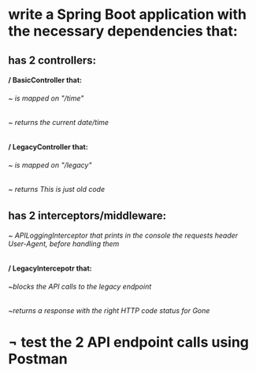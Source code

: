 # write a Spring Boot application with the necessary dependencies that:
## has 2 controllers:
#### / BasicController that:
###### ~ is mapped on "/time"
###### ~ returns the current date/time

#### / LegacyController that:
###### ~ is mapped on "/legacy"
###### ~ returns This is just old code

## has 2 interceptors/middleware:
###### ~ APILoggingInterceptor that prints in the console the requests header User-Agent, before handling them
#### / LegacyIntercepotr that:
###### ~blocks the API calls to the legacy endpoint
###### ~returns a response with the right HTTP code status for Gone

# ¬ test the 2 API endpoint calls using Postman
